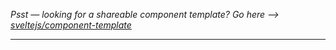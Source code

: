 _Psst — looking for a shareable component template? Go here --> [sveltejs/component-template](https://github.com/sveltejs/component-template)_

---
